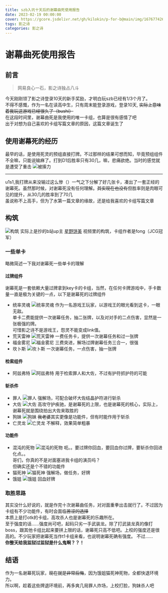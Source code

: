 ```yaml
---
title: szb入坑十天后的谢幕曲死使用报告
date: 2023-02-19 00:00:00
cover: https://gcore.jsdelivr.net/gh/kilokin/p-for-b@main/img/1676774264440.webp
tsgs: 影之诗
categories: 影之诗
---
```


# 谢幕曲死使用报告
##  前言
> 网易良心一石，影之诗独占八斗 

今天刚刚领了影之诗登录10天的新手奖励，才明白玩szb已经有1/3个月了。  
不得不感慨，作为一名在读高中生，只有周末能登录游戏，登录10天,  ~~实际上意味着我玩这游戏已经很久了（bushi）~~  
在这段时间里，谢幕曲死是我使用的唯一卡组，也算是很有感情了吧  
出于对想为自己喜欢的卡组写篇文章的原因，这篇文章诞生了
## 使用谢幕死的经历
最早的话，是使用死灵的预组直接打牌。不过那样的结果可想而知，毕竟预组组件不全嘛，只能说输麻了。打到D1后胜率只有30几，嘛，悲痛欲绝。当时的感觉就是遭受了重击
![被揍力](https://gcore.jsdelivr.net/gh/kilokin/p-for-b@main/img/1676723473572.jpg)
***
u1s1,我打牌从来没输过这么惨（）一气之下分解了好几张卡，凑出了一套正经的谢幕死。虽然那时候，对谢幕死没有任何理解。~~其实现在也没有~~但胜率则是肉眼可见的提升，从30几的胜率到了70几  
虽说称不上高手，但为了水第一篇文章的缘故，还是给我喜欢的卡组写篇文章
## 构筑
![构筑](https://gcore.jsdelivr.net/gh/kilokin/p-for-b@main/img/1676724064879.jpg)
实际上是抄的b站up主 [星野饼美](https://b23.tv/oksWTTq) 视频里的构筑，卡组作者是fong（JCG冠军）  
### 一些单卡
略微简述一下我对谢幕死一些单卡的理解
#### 过牌组件
谢幕死是一套依赖大量过牌拿到key卡的卡组，当然，在任何卡牌游戏中，手卡数量一直是极为关键的一点，以下是谢幕死的过牌组件
- 统率灵魂
![统率灵魂](https://gcore.jsdelivr.net/gh/kilokin/p-for-b@main/img/1676738451973.jpg)
作为一名游戏王玩家，以游戏王的眼光看到这卡，一眼无敌。  
单卡二费能提供一次谢幕任务，抽二张牌，以及对对手的二点伤害，显然是一张极强的牌。  
可惜影之诗不是游戏王，怨灵不能变成link值。
- 荒天雷神
![荒天雷神](https://gcore.jsdelivr.net/gh/kilokin/p-for-b@main/img/1676738874464.jpg)
一费任务卡，提供一次谢幕任务和过一张牌
- 福金雾尼
![福金雾尼](https://gcore.jsdelivr.net/gh/kilokin/p-for-b@main/img/1676738996912.jpg)
三费突进，解场过牌谢幕任务三合一，很强
- 坎卜斯
![坎卜斯](https://gcore.jsdelivr.net/gh/kilokin/p-for-b@main/img/1676739331978.jpg)
一次谢幕任务，一点伤害，抽一张牌
#### 检索组件
- 阿兹弗特
![阿兹弗特](https://gcore.jsdelivr.net/gh/kilokin/p-for-b@main/img/1676739137774.jpg)
用于检索罪人和大佐，不过有护符抓护符的可能
#### 斩杀件
- 罪人
![罪人](https://gcore.jsdelivr.net/gh/kilokin/p-for-b@main/img/1676739519271.jpg)
强解场，可配合破坏大佐结晶护符进行斩杀
- 大佐
![大佐](https://gcore.jsdelivr.net/gh/kilokin/p-for-b@main/img/1676739640846.jpg)
高攻守护疾驰，是谢幕死的上限，也是谢幕死的核心，实际上，谢幕死就是围绕拍出大佐来取胜的
- 狗妹
![狗妹](https://gcore.jsdelivr.net/gh/kilokin/p-for-b@main/img/1676739782467.jpg)
 ~~我老婆~~其实更像是功能件，但有时能作用于斩杀
 - 亡灵龙
 ![亡灵龙](https://gcore.jsdelivr.net/gh/kilokin/p-for-b@main/img/1676740239653.jpg)
 不解释，效果简单粗暴
 #### 功能件
 - 混沌的死物
 ![混沌的死物](https://gcore.jsdelivr.net/gh/kilokin/p-for-b@main/img/1676772314532.jpg)
 呃。。要过牌你回血，要回血你过牌，要斩杀你回进化点。。  
 哥们，你真的不是对面塞进我卡组的演员吗？  
 但确实还是个不错的功能件
 - 猫死神
 ![猫死神](https://gcore.jsdelivr.net/gh/kilokin/p-for-b@main/img/1676772497140.jpg)
 强解场，做任务，好牌
 - 饿姐
 ![饿姐](https://gcore.jsdelivr.net/gh/kilokin/p-for-b@main/img/1676772617828.jpg)
 回血好牌
 ### 取胜思路
 其实没什么好说的，就是作完十次谢幕曲任务，对对面重拳出击就行了。不过因为卡组有不少功能件，有时会面临~~苦涩的选择~~  
 本质上是打otk的卡组，高攻杀人也是谢幕死的乐趣所在。  
 至于强度的话......强度尚可吧，起码只劣一手武装龙。除了打武装龙真的像打boss，跟其他卡组比起来要拼上限的话，谢幕死只高不低吧。上校的强度还是很高的。不少玩家把谢幕死当作t1卡组来看，也说明谢幕死确有强度。
 不过......  
 **你整天给我监狱过监狱是什么鬼啊？？！**
 ## 结语
 作为一名谢幕死玩家，~~现在就是非常后悔~~，因为饿姐猫死神死物，全都快退环境力。  
 所以啊，趁着这些牌退环境前，再多爽几局罪人炸场，上校打脸，狗妹杀人吧
